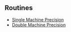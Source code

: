 ## Routines

* [Single Machine Precision](https://lsdroubay.github.io/C/softwaremanual/smaceps)
* [Double Machine Precision](https://lsdroubay.github.io/C/softwaremanual/dmaceps)

